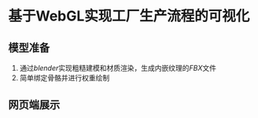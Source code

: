# 基于WebGL实现工厂生产流程的可视化

## 模型准备

1. 通过*blender*实现粗糙建模和材质渲染，生成内嵌纹理的*FBX*文件
2. 简单绑定骨骼并进行权重绘制

## 网页端展示
